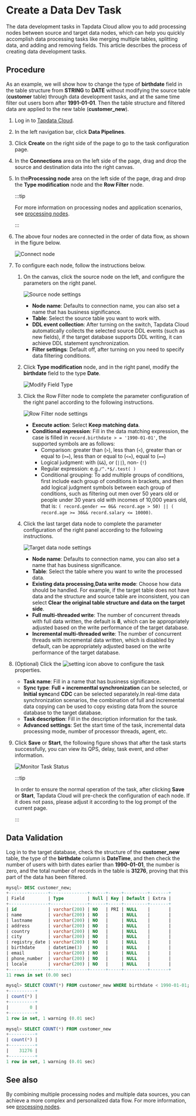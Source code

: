 # Create a Data Dev Task

The data development tasks in Tapdata Cloud allow you to add processing nodes between source and target data nodes, which can help you quickly accomplish data processing tasks like merging multiple tables, splitting data, and adding and removing fields. This article describes the process of creating data development tasks.

## Procedure

As an example, we will show how to change the type of **birthdate** field in the table structure from **STRING** to **DATE** without modifying the source table (**customer** table) through data development tasks, and at the same time filter out users born after **1991-01-01**. Then the table structure and filtered data are applied to the new table (**customer_new**).

1. Log in to [Tapdata Cloud](https://cloud.tapdata.io/).

2. In the left navigation bar, click **Data Pipelines**.

3. Click **Create** on the right side of the page to go to the task configuration page.

4. In the **Connections** area on the left side of the page, drag and drop the source and destination data into the right canvas.

5. In the**Processing node** area on the left side of the page, drag and drop the **Type modification** node and the **Row Filter** node.

   :::tip

   For more information on processing nodes and application scenarios, see [processing nodes](process-node.md).

   :::

6. The above four nodes are connected in the order of data flow, as shown in the figure below.

   ![Connect node](../../images/connect_data_dev_nodes.png)

7. To configure each node, follow the instructions below.

   1. On the canvas, click the source node on the left, and configure the parameters on the right panel.

      ![Source node settings](../../images/data_dev_source_node_setting.png)

      * **Node name**: Defaults to connection name, you can also set a name that has business significance.
      * **Table**: Select the source table you want to work with.
      * **DDL event collection**: After turning on the switch, Tapdata Cloud automatically collects the selected source DDL events (such as new fields), if the target database supports DDL writing, it can achieve DDL statement synchronization.
      * **Filter settings**: Default off, after turning on you need to specify data filtering conditions.

   2. Click **Type modification** node, and in the right panel, modify the **birthdate** field to the type **Date**.

      ![Modify Field Type](../../images/data_dev_column_type_setting.png)

   3. Click the Row Filter node to complete the parameter configuration of the right panel according to the following instructions.

      ![Row Filter node settings](../../images/data_dev_row_filter_setting_en.png)

      * **Execute action**: Select **Keep matching data**.
      * **Conditional expression**: Fill in the data matching expression, the case is filled in `record.birthdate > = '1990-01-01'`, the supported symbols are as follows:
         * Comparison: greater than (`>`), less than (`<`), greater than or equal to (`>=`), less than or equal to (`<=`), equal to (`==`)
         * Logical judgment: with (`&&`), or (`||`), non- (`!`)
         * Regular expression: e.g.`/^.*$/.test( )`
         * Conditional grouping: To add multiple groups of conditions, first include each group of conditions in brackets, and then add logical judgment symbols between each group of conditions, such as filtering out men over 50 years old or people under 30 years old with incomes of 10,000 years old, that is: `( record.gender == 0&& record.age > 50) || ( record.age >= 30&& record.salary <= 10000)`.

   4. Click the last target data node to complete the parameter configuration of the right panel according to the following instructions.

      ![Target data node settings](../../images/data_dev_target_node_setting_en.png)

      - **Node name**: Defaults to connection name, you can also set a name that has business significance.
      - **Table**: Select the table where you want to write the processed data.
      - **Existing data processing**,**Data write mode**: Choose how data should be handled. For example, if the target table does not have data and the structure and source table are inconsistent, you can select **Clear the original table structure and data on the target side**.
      - **Full multi-threaded write**: The number of concurrent threads with full data written, the default is **8**, which can be appropriately adjusted based on the write performance of the target database.
      - **Incremental multi-threaded write**: The number of concurrent threads with incremental data written, which is disabled by default, can be appropriately adjusted based on the write performance of the target database.

8. (Optional) Click the ![setting](../../images/setting.png) icon above to configure the task properties.

   * **Task name**: Fill in a name that has business significance.
   * **Sync type**: **Full + incrementtal synchronization** can be selected, or **Initial sync**and **CDC** can be selected separately.In real-time data synchronization scenarios, the combination of full and incremental data copying can be used to copy existing data from the source database to the target database.
   * **Task description**: Fill in the description information for the task.
   * **Advanced settings**: Set the start time of the task, incremental data processing mode, number of processor threads, agent, etc.

9. Click **Save** or **Start**, the following figure shows that after the task starts successfully, you can view its QPS, delay, task event, and other information.

   ![Monitor Task Status](../../images/data_dev_monitor_en.png)

   :::tip

   In order to ensure the normal operation of the task, after clicking **Save** or **Start**, Tapdata Cloud will pre-check the configuration of each node. If it does not pass, please adjust it according to the log prompt of the current page.

   :::



## Data Validation

Log in to the target database, check the structure of the **customer_new** table, the type of the **birthdate** column is **DateTime**, and then check the number of users with birth dates earlier than **1990-01-01**, the number is zero, and the total number of records in the table is **31276**, proving that this part of the data has been filtered.

```sql
mysql> DESC customer_new;
+---------------+--------------+------+-----+---------+-------+
| Field         | Type         | Null | Key | Default | Extra |
+---------------+--------------+------+-----+---------+-------+
| id            | varchar(200) | NO   | PRI | NULL    |       |
| name          | varchar(200) | NO   |     | NULL    |       |
| lastname      | varchar(200) | NO   |     | NULL    |       |
| address       | varchar(200) | NO   |     | NULL    |       |
| country       | varchar(200) | NO   |     | NULL    |       |
| city          | varchar(200) | NO   |     | NULL    |       |
| registry_date | varchar(200) | NO   |     | NULL    |       |
| birthdate     | datetime(3)  | NO   |     | NULL    |       |
| email         | varchar(200) | NO   |     | NULL    |       |
| phone_number  | varchar(200) | NO   |     | NULL    |       |
| locale        | varchar(200) | NO   |     | NULL    |       |
+---------------+--------------+------+-----+---------+-------+
11 rows in set (0.00 sec)

mysql> SELECT COUNT(*) FROM customer_new WHERE birthdate < 1990-01-01;
+----------+
| count(*) |
+----------+
|        0 |
+----------+
1 row in set, 1 warning (0.01 sec)

mysql> SELECT COUNT(*) FROM customer_new
+----------+
| count(*) |
+----------+
|    31276 |
+----------+
1 row in set, 1 warning (0.01 sec)
```



## See also

By combining multiple processing nodes and multiple data sources, you can achieve a more complex and personalized data flow. For more information, see [processing nodes](process-node.md).

